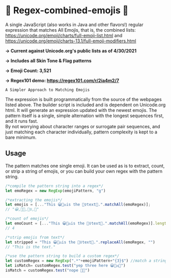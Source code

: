 # 🤠  Regex-combined-emojis 🧐
A single JavaScript (also works in Java and other flavors!) regular expression that matches All Emojis, that is, the combined lists:
https://unicode.org/emoji/charts/full-emoji-list.html and https://unicode.org/emoji/charts-13.1/full-emoji-modifiers.html

**-> Current against Unicode.org's public lists as of 4/30/2021**

**-> Includes all Skin Tone & Flag patterns**

**-> Emoji Count: 3,521**

**-> Regex101 demo: https://regex101.com/r/2ia4m2/7**

```A Simpler Approach to Matching Emojis```

The expression is built programmatically from the source of the webpages listed above. 
The builder script is included and is dependent on Unicode.org html. 
It will generate an expression updated with the newest emojis. 
The pattern itself is a single, simple alternation with the longest sequences first, and it runs fast.  
By not worrying about character ranges or surrogate pair sequences, and just matching each character individually, pattern complexity is kept to a bare minimum.

## Usage

The pattern matches one single emoji.
It can be used as is to extract, count, or strip a string of emojis, or you can build your own regex with the pattern string.


```javascript
/*compile the pattern string into a regex*/
let emoRegex = new RegExp(emojiPattern, "g")

/*extracting the emojis*/
let emojis = [..."This 😀👩‍⚖️is the 🧗‍♀️text🥣.".matchAll(emoRegex)];
// "😀,👩‍⚖️,🧗‍♀️,🥣"

/*count of emojis*/
let emoCount = [..."This 😀👩‍⚖️is the 🧗‍♀️text🥣.".matchAll(emoRegex)].length
// 4

/*strip emojis from text*/
let stripped = "This 😀👩‍⚖️is the 🧗‍♀️text🥣.".replaceAll(emoRegex, "")
// "This is the text."

/*use the pattern string to build a custom regex*/
let customRegex = new RegExp(".*"+emojiPattern+"{3}$") //match a string ending in 3 emojis
let isMatch= customRegex.test("yep three here 😀👩‍⚖️🥣")
isMatch = customRegex.test("nope 🥣😀")   
```
